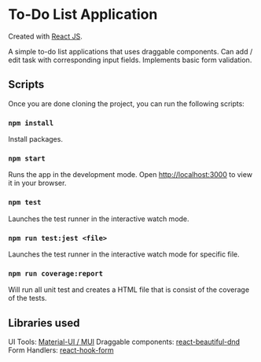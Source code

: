 # To-Do List Application

Created with [React JS](https://reactjs.org/).

A simple to-do list applications that uses draggable components. Can add / edit task with corresponding input fields.
Implements basic form validation.

## Scripts

Once you are done cloning the project, you can run the following scripts:

### `npm install`

Install packages.

### `npm start`

Runs the app in the development mode.
Open [http://localhost:3000](http://localhost:3000) to view it in your browser.

### `npm test`

Launches the test runner in the interactive watch mode.

### `npm run test:jest <file>`

Launches the test runner in the interactive watch mode for specific file.

### `npm run coverage:report`

Will run all unit test and creates a HTML file that is consist of the coverage of the tests.

## Libraries used

UI Tools: [Material-UI / MUI](https://mui.com/)
Draggable components: [react-beautiful-dnd](https://github.com/atlassian/react-beautiful-dnd)
Form Handlers: [react-hook-form](https://react-hook-form.com/)